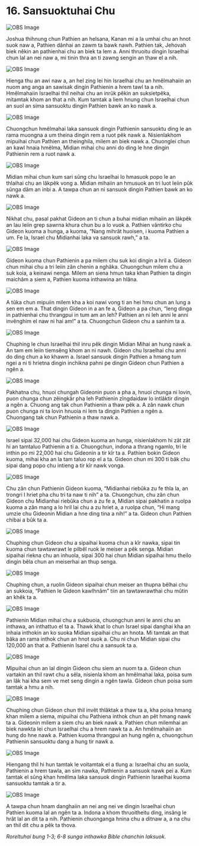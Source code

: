 # 16. Sansuoktuhai Chu

![OBS Image](https://cdn.door43.org/obs/jpg/360px/obs-en-16-01.jpg)

Joshua thihnung chun Pathien an helsana, Kanan mi a la umhai chu an hnot suok naw a, Pathien dânhai an zawm ta bawk nawh. Pathien tak, Jehovah biek nêkin an pathienhai chu an biek ta lem a. Anni thruoitu dingin Israelhai chun lal an nei naw a, mi tinin thra an ti zawng sengin an thaw el a nih.

![OBS Image](https://cdn.door43.org/obs/jpg/360px/obs-en-16-02.jpg)

Hienga thu an awi naw a, an hel zing lei hin Israelhai chu an hmêlmahaiin an nuom ang anga an sawisak dingin Pathienin a hrem tawl ta a nih. Hmêlmahaiin Israelhai thil neihai chu an inrûk pêkin an suksietpêka, mitamtak khom an that a nih. Kum tamtak a liem hnung chun Israelhai chun an suol an sima sansuoktu dingin Pathien bawk an ko nawk a.

![OBS Image](https://cdn.door43.org/obs/jpg/360px/obs-en-16-03.jpg)

Chuongchun hmêlmahai laka sansuok dingin Pathienin sansuoktu ding le an rama muongna a um theina dingin rem a ruot pêk nawk a. Nisienlakhom mipuihai chun Pathien an theinghila, milem an biek nawk a. Chuonglei chun an kawl hnaia hmêlma, Midian mihai chu anni do ding le hne dingin Pathienin rem a ruot nawk a.

![OBS Image](https://cdn.door43.org/obs/jpg/360px/obs-en-16-04.jpg)

Midian mihai chun kum sari sûng chu Israelhai lo hmasuok popo le an thlaihai chu an lâkpêk vong a. Midian mihaiin an hmusuok an tri luot leiin pûk sûnga dâm an inbi a. A tawpa chun an ni sansuok dingin Pathien bawk an ko nawk a.

![OBS Image](https://cdn.door43.org/obs/jpg/360px/obs-en-16-05.jpg)

Nikhat chu, pasal pakhat Gideon an ti chun a buhai midian mihaiin an lâkpêk an lau leiin grep sawrna khura chun bu a lo vuok a. Pathien vântirko chu Gideon kuoma a hunga, a kuoma, “Nang mihrât huoisen, i kuoma Pathien a um. Fe la, Israel chu Midianhai laka va sansuok rawh,” a ta.

![OBS Image](https://cdn.door43.org/obs/jpg/360px/obs-en-16-06.jpg)

Gideon kuoma chun Pathienin a pa milem chu suk koi dingin a hril a. Gideon chun mihai chu a tri leiin zân chenin a nghâka. Chuongchun milem chu a suk koia, a keinawi nenga. Milem an siena hmun taka khan Pathien ta dingin maichâm a siem a, Pathien kuoma inthawina an hlâna.

![OBS Image](https://cdn.door43.org/obs/jpg/360px/obs-en-16-07.jpg)

A tûka chun mipuiin milem kha a koi nawi vong ti an hei hmu chun an lung a sen em em a. That dingin Gideon in a an fe a, Gideon a pa chun, “Ieng dinga in pathienhai chu thrangpui in tum am an leh? Pathien an ni leh anni le anni invênghim el naw ni hai am!” a ta. Chuongchun Gideon chu a sanhim ta a.

![OBS Image](https://cdn.door43.org/obs/jpg/360px/obs-en-16-08.jpg)

Chuphing le chun Israelhai thil inru pêk dingin Midian Mihai an hung nawk a. An tam em leiin tiemsêng khom an ni nawh. Gideon chu Israelhai chu anni do ding chun a ko khawm a. Israel sansuok dingin Pathien a hmang tum ngei a ni ti hrietna dingin inchikna pahni pe dingin Gideon chun Pathien a ngên a.

![OBS Image](https://cdn.door43.org/obs/jpg/360px/obs-en-16-09.jpg)

Pakhatna chu, hnuoi chungah Gideonin puon a pha a, hnuoi chunga ni lovin, puon chunga chun zêingkâr pha leh Pathienin zîngdaidaw lo intlâktir dingin a ngên a. Chuong ang tak chun Pathienin a thaw pêk a. A zân nawk chun puon chunga ni ta lovin hnuoia ni lem ta dingin Pathien a ngên a. Chuongang tak chun Pathienin a thaw nawk a.

![OBS Image](https://cdn.door43.org/obs/jpg/360px/obs-en-16-10.jpg)

Israel sipai 32,000 hai chu Gideon kuoma an hunga, nisienlakhom hi zât zât hi an tamtaluo Pathienin a ti a. Chuongchun, indona a thrang ngamlo, tri le inthin po mi 22,000 hai chu Gideonin a tir kîr ta a. Pathien bokin Gideon kuoma, mihai kha an la tam taluo rop el a ta. Gideon chun mi 300 ti bâk chu sipai dang popo chu intieng a tir kîr nawk vonga.

![OBS Image](https://cdn.door43.org/obs/jpg/360px/obs-en-16-11.jpg)

Chu zân chun Pathienin Gideon kuoma, “Midianhai riebûka zu fe thla la, an trongri I hriet pha chu tri ta naw ti nih” a ta. Chuongchun, chu zân chun Gideon chu Midianhai riebûka chun a zu fe a, Midian sipai pakhatin a ruolpa kuoma a zân mang a lo hril lai chu a zu hriet a, a ruolpa chun, “Hi mang umzie chu Gideonin Midian a hne ding tina a nih!” a ta. Gideon chun Pathien chibai a bûk ta a.

![OBS Image](https://cdn.door43.org/obs/jpg/360px/obs-en-16-12.jpg)

Chuphing chun Gideon chu a sipaihai kuoma chun a kîr nawka, sipai tin kuoma chun tawtawrawt le pilbêl ruok le meiser a pêk senga. Midian sipaihai riekna chu an inhuola, sipai 300 hai chun Midian sipaihai hmu theilo dingin bêla chun an meiserhai an thup senga.

![OBS Image](https://cdn.door43.org/obs/jpg/360px/obs-en-16-13.jpg)

Chuphing chun, a ruolin Gideon sipaihai chun meiser an thupna bêlhai chu an sukkoia, “Pathien le Gideon kawlhnâm” tiin an tawtawrawthai chu mûtin an khêk ta a.

![OBS Image](https://cdn.door43.org/obs/jpg/360px/obs-en-16-14.jpg)

Pathienin Midian mihai chu a sukbuoia, chuongchun anni le anni chu an inthawa, an inthattuo el ta a. Thawk khat lo chun Israel sipai danghai kha an inhaia inthokin an ko suoka Midian sipaihai chu an hnota. Mi tamtak an that bâka an rama inthok chun an hnot suok a. Chu ni chun Midian sipai chu 120,000 an that a. Pathienin Isarel chu a sansuok ta a.

![OBS Image](https://cdn.door43.org/obs/jpg/360px/obs-en-16-15.jpg)

Mipuihai chun an lal dingin Gideon chu siem an nuom ta a. Gideon chun vartakin an thil rawt chu a sêla, nisienla khom an hmêlmahai laka, poisa sum an lâk hai kha sem ve met seng dingin a ngên tawla. Gideon chun poisa sum tamtak a hmu a nih.

![OBS Image](https://cdn.door43.org/obs/jpg/360px/obs-en-16-16.jpg)

Chuphing chun Gideon chun thil invêt thlâktak a thaw ta a, kha poisa hmang khan milem a siema, mipuihai chu Pathiena inthok chun an pêt hmang nawk ta a. Gideonin milem a siem chu an biek nawk a. Pathien chun milemhai an biek nawkta lei chun Israelhai chu a hrem nawk ta a. An hmêlmahaiin an hung do hne nawk a. Pathien kuoma thrangpui an hung ngên a, chuongchun Pathienin sansuoktu dang a hung tir nawk a.

![OBS Image](https://cdn.door43.org/obs/jpg/360px/obs-en-16-17.jpg)

Hiengang thil hi hun tamtak le voitamtak el a tlung a: Israelhai chu an suola, Pathienin a hrem tawla, an sim nawka, Pathienin a sansuok nawk pei a. Kum tamtak el sûng khan hmêlma laka sansuok dingin Pathienin Israelhai kuoma sansuoktu tamtak a tir a.

![OBS Image](https://cdn.door43.org/obs/jpg/360px/obs-en-16-18.jpg)

A tawpa chun hnam danghaiin an nei ang nei ve dingin Israelhai chun Pathien kuoma lal an ngên ta a. Indona a khom thruoitheitu ding, insâng le hrât lal an dit ta a nih. Pathienin chuonganga hnina chu a ditnaw a, a na chu an thil dit chu a pêk ta thova.

_Roreltuhai bung 1-3; 6-8 sunga inthawka Bible chanchin laksuok._